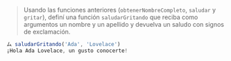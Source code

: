 > Usando las funciones anteriores (`obtenerNombreCompleto`, `saludar` y `gritar`), definí una función `saludarGritando` que reciba como argumentos un nombre y un apellido y devuelva un saludo con signos de exclamación.
>
```javascript
ム saludarGritando('Ada', 'Lovelace') 
¡Hola Ada Lovelace, un gusto conocerte!
```
